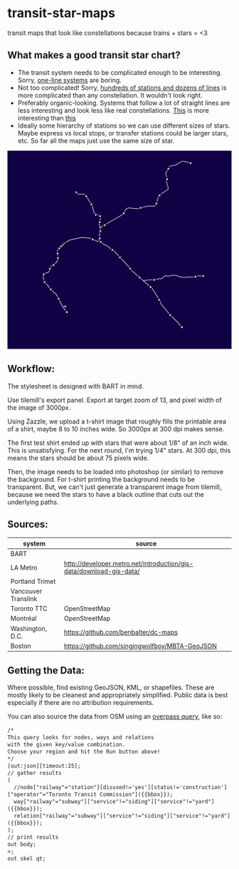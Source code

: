transit-star-maps
=================

transit maps that look like constellations because trains + stars = &lt;3

What makes a good transit star chart?
-------------------------------------
 * The transit system needs to be complicated enough to be interesting. Sorry, [one-line systems](http://en.wikipedia.org/wiki/Link_Light_Rail) are boring.
 * Not too complicated! Sorry, [hundreds of stations and dozens of lines](http://en.wikipedia.org/wiki/New_York_City_Subway) is more complicated than any constellation. It wouldn't look right.
 * Preferably organic-looking. Systems that follow a lot of straight lines are less interesting and look less like real constellations. [This](outputs/bart_v0.2.png) is more interesting than [this](outputs/trimet_max_v0.1.png)
 * Ideally some hierarchy of stations so we can use different sizes of stars. Maybe express vs local stops, or transfer stations could be larger stars, etc. So far all the maps just use the same size of star.

![BART map](outputs/bart_v0.1.png)

Workflow:
---------

The stylesheet is designed with BART in mind.

Use tilemill's export panel. Export at target zoom of 13, and pixel width of the image of 3000px.

Using Zazzle, we upload a t-shirt image that roughly fills the printable area of a shirt, maybe 8 to 10 inches wide. So 3000px at 300 dpi makes sense.

The first test shirt ended up with stars that were about 1/8" of an inch wide. This is unsatisfying. For the next round, I'm trying 1/4" stars. At 300 dpi, this means the stars should be about 75 pixels wide.

Then, the image needs to be loaded into photoshop (or similar) to remove the background. For t-shirt printing the background needs to be transparent. But, we can't just generate a transparent image from tilemill, because we need the stars to have a black outline that cuts out the underlying paths.

Sources:
--------

| system | source |
|--------|--------|
| BART ||
| LA Metro |  http://developer.metro.net/introduction/gis-data/download-gis-data/ |
| Portland Trimet ||
| Vancouver Translink ||
| Toronto TTC | OpenStreetMap |
| Montréal | OpenStreetMap |
| Washington, D.C. | https://github.com/benbalter/dc-maps |
| Boston | https://github.com/singingwolfboy/MBTA-GeoJSON |

Getting the Data:
-----------------

Where possible, find existing GeoJSON, KML, or shapefiles. These are mostly likely to be cleanest and appropriately simplified. Public data is best especially if there are no attribution requirements.

You can also source the data from OSM using an [overpass query](http://overpass-turbo.eu/), like so:

```
/*
This query looks for nodes, ways and relations 
with the given key/value combination.
Choose your region and hit the Run button above!
*/
[out:json][timeout:25];
// gather results
(
  //node["railway"="station"][disused!='yes'][status!='construction']["operator"="Toronto Transit Commission"]({{bbox}});
  way["railway"="subway"]["service"!="siding"]["service"!="yard"]({{bbox}});
  relation["railway"="subway"]["service"!="siding"]["service"!="yard"]({{bbox}});
);
// print results
out body;
>;
out skel qt;
```


